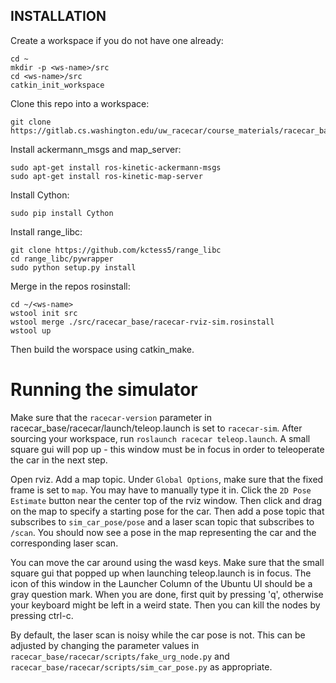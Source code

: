 ## INSTALLATION

Create a workspace if you do not have one already:
	
	cd ~
	mkdir -p <ws-name>/src
	cd <ws-name>/src
	catkin_init_workspace

Clone this repo into a workspace: 

	git clone https://gitlab.cs.washington.edu/uw_racecar/course_materials/racecar_base

Install ackermann_msgs and map_server:
	
	sudo apt-get install ros-kinetic-ackermann-msgs
	sudo apt-get install ros-kinetic-map-server

Install Cython:
	
	sudo pip install Cython

Install range_libc:

	git clone https://github.com/kctess5/range_libc
	cd range_libc/pywrapper
	sudo python setup.py install

Merge in the repos rosinstall:
	
	cd ~/<ws-name>
	wstool init src
	wstool merge ./src/racecar_base/racecar-rviz-sim.rosinstall
	wstool up

Then build the worspace using catkin_make.

# Running the simulator
Make sure that the `racecar-version` parameter in racecar_base/racecar/launch/teleop.launch is set to `racecar-sim`. After sourcing your workspace, run `roslaunch racecar teleop.launch`. A small square gui will pop up - this window must be in focus in order to teleoperate the car in the next step.

Open rviz. Add a map topic. Under `Global Options`, make sure that the fixed frame is set to `map`. You may have to manually type it in. Click the `2D Pose Estimate` button near the center top of the rviz window. Then click and drag on the map to specify a starting pose for the car. Then add a pose topic that subscribes to `sim_car_pose/pose` and a laser scan topic that subscribes to `/scan`. You should now see a pose in the map representing the car and the corresponding laser scan.

You can move the car around using the wasd keys. Make sure that the small square gui that popped up when launching teleop.launch is in focus. The icon of this window in the Launcher Column of the Ubuntu UI should be a gray question mark. When you are done, first quit by pressing 'q', otherwise your keyboard might be left in a weird state. Then you can kill the nodes by pressing ctrl-c.

By default, the laser scan is noisy while the car pose is not. This can be adjusted by changing the parameter values in `racecar_base/racecar/scripts/fake_urg_node.py` and `racecar_base/racecar/scripts/sim_car_pose.py` as appropriate.
